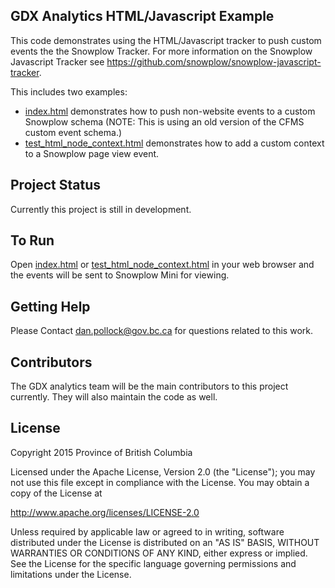 ## GDX Analytics HTML/Javascript Example

This code demonstrates using the HTML/Javascript tracker to push custom events the the Snowplow Tracker. For more information on the Snowplow Javascript Tracker see https://github.com/snowplow/snowplow-javascript-tracker. 

This includes two examples:
* [index.html](index.html) demonstrates how to push non-website events to a custom Snowplow schema (NOTE: This is using an old version of the CFMS custom event schema.)
* [test_html_node_context.html](test_html_node_context.html) demonstrates how to add a custom context to a Snowplow page view event. 

## Project Status

Currently this project is still in development.

## To Run

Open [index.html](index.html) or [test_html_node_context.html](test_html_node_context.html) in your web browser and the events will be sent to Snowplow Mini for viewing. 

## Getting Help

Please Contact dan.pollock@gov.bc.ca for questions related to this work. 

## Contributors

The GDX analytics team will be the main contributors to this project currently. They will also maintain the code as well. 

## License

Copyright 2015 Province of British Columbia

Licensed under the Apache License, Version 2.0 (the "License");
you may not use this file except in compliance with the License.
You may obtain a copy of the License at

   http://www.apache.org/licenses/LICENSE-2.0

Unless required by applicable law or agreed to in writing, software
distributed under the License is distributed on an "AS IS" BASIS,
WITHOUT WARRANTIES OR CONDITIONS OF ANY KIND, either express or implied.
See the License for the specific language governing permissions and limitations under the License.

